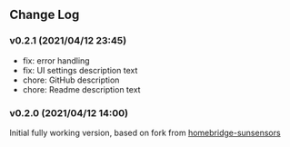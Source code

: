 ## Change Log

### v0.2.1 (2021/04/12 23:45)
- fix: error handling
- fix: UI settings description text
- chore: GitHub description
- chore: Readme description text

### v0.2.0 (2021/04/12 14:00)
 Initial fully working version, based on fork from [homebridge-sunsensors](https://github.com/mfkrause/homebridge-sunsensors)
